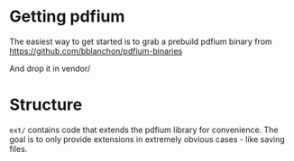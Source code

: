 
# Getting pdfium
The easiest way to get started is to grab a prebuild pdfium binary from
https://github.com/bblanchon/pdfium-binaries

And drop it in vendor/

# Structure

`ext/` contains code that extends the pdfium library for convenience. The
goal is to only provide extensions in extremely obvious cases - like
saving files.
